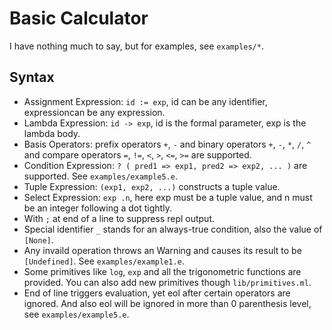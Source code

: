 # Basic Calculator

I have nothing much to say, but for examples, see `examples/*`.

## Syntax

- Assignment Expression: `id := exp`, id can be any identifier, expressioncan be any expression.
- Lambda Expression: `id -> exp`, id is the formal parameter, exp is the lambda body.
- Basis Operators: prefix operators `+`, `-` and binary operators `+`, `-`, `*`, `/`, `^` and compare operators `=`, `!=`, `<`, `>`, `<=`, `>=` are supported.
- Condition Expression: `? ( pred1 => exp1, pred2 => exp2, ... )` are supported. See `examples/example5.e`.
- Tuple Expression: `(exp1, exp2, ...)` constructs a tuple value.
- Select Expression: `exp .n`, here exp must be a tuple value, and n must be an integer following a dot tightly.
- With `;` at end of a line to suppress repl output.
- Special identifier `_` stands for an always-true condition, also the value of `[None]`.
- Any invaild operation throws an Warning and causes its result to be `[Undefined]`. See `examples/example1.e`.
- Some primitives like `log`, `exp` and all the trigonometric functions are provided. You can also add new primitives though `lib/primitives.ml`.
- End of line triggers evaluation, yet eol after certain operators are ignored. And also eol will be ignored in more than 0 parenthesis level, see `examples/example5.e`.